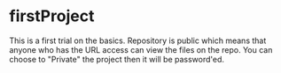 # firstProject
This is a first trial on the basics. Repository is public which means that anyone who has the URL access can view the files on the repo. You can choose to "Private" the project then it will be password'ed. 
